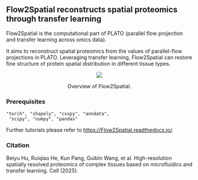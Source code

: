 ## Flow2Spatial reconstructs spatial proteomics through transfer learning 

Flow2Spatial is the computational part of PLATO (parallel flow projection and transfer learning across omics data). 

It aims to reconstruct spatial proteomics from the values of parallel-flow projections in PLATO. Leveraging transfer learning, Flow2Spatial can restore fine structure of protein spatial distribution in different tissue types. 


<p align="center">
  <img src='./docs/Flow2Spatial.png'>
</p>
<p align="center">
  Overview of Flow2Spatial.
</p>

### Prerequisites 
    "torch", "shapely", "cvxpy", "anndata",
     "scipy", "numpy", "pandas"

Further tutorials please refer to  https://Flow2Spatial.readthedocs.io/. 

### Citation 

Beiyu Hu, Ruiqiao He, Kun Pang, Guibin Wang, et al. High-resolution spatially resolved proteomics of complex tissues based on microfluidics and transfer learning. Cell (2025). 
